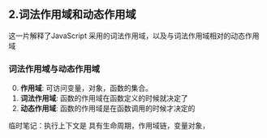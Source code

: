 ## 2.词法作用域和动态作用域

这一片解释了JavaScript 采用的词法作用域，以及与词法作用域相对的动态作用域

### 词法作用域与动态作用域

0. **作用域**: 可访问变量，对象，函数的集合。
1. **词法作用域**: 函数的作用域在函数定义的时候就决定了
2. **动态作用域**: 函数的作用域是在函数调用的时候才决定的

临时笔记：执行上下文是 具有生命周期，作用域链，变量对象，